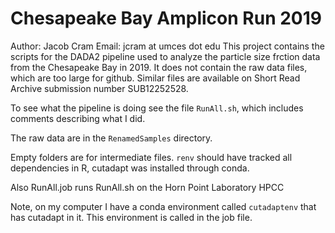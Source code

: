 # Chesapeake Bay Amplicon Run 2019
Author: Jacob Cram
Email: jcram at umces dot edu
This project contains the scripts for the DADA2 pipeline used to analyze the particle size frction data from the Chesapeake Bay in 2019.
It does not contain the raw data files, which are too large for github. Similar files are available on Short Read Archive submission number SUB12252528.

To see what the pipeline is doing see the file `RunAll.sh`, which includes comments describing what I did.


The raw data are in the `RenamedSamples` directory.

Empty folders are for intermediate files. `renv` should have tracked all dependencies in R, cutadapt was installed through conda.


Also RunAll.job runs RunAll.sh on the Horn Point Laboratory HPCC

Note, on my computer I have a conda environment called `cutadaptenv` that
has cutadapt in it. This environment is called in the job file.

